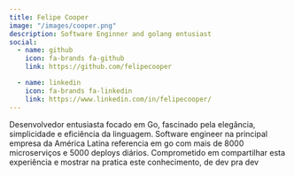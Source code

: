 ```yaml
---
title: Felipe Cooper
image: "/images/cooper.png"
description: Software Enginner and golang entusiast
social:
  - name: github
    icon: fa-brands fa-github
    link: https://github.com/felipecooper

  - name: linkedin
    icon: fa-brands fa-linkedin
    link: https://www.linkedin.com/in/felipecooper/
---
```


Desenvolvedor entusiasta focado em Go, fascinado pela elegância,
                simplicidade e eficiência da linguagem. Software engineer na
                principal empresa da América Latina referencia em go com mais de
                8000 microserviços e 5000 deploys diários. Comprometido em
                compartilhar esta experiência e mostrar na pratica este
                conhecimento, de dev pra dev